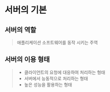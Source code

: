 # 서버의 기본

## 서버의 역할

> 애플리케이션 소프트웨어를 동작 시키는 주역

## 서버의 이용 형태

> - 클라이언트의 요청에 대응하여 처리하는 형태
> - 서버에서 능동적으로 처리하는 형태
> - 높은 성능을 활용하는 형태